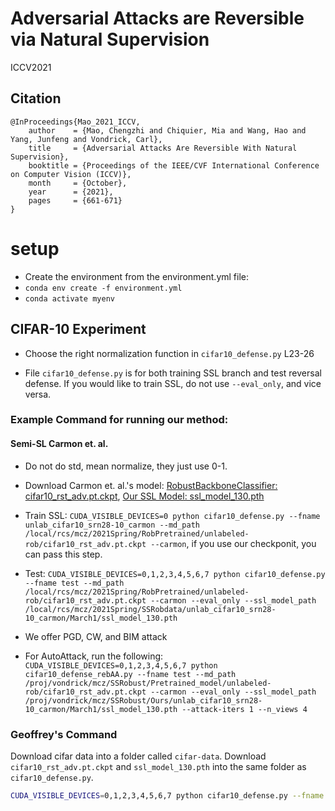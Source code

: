 # Adversarial Attacks are Reversible via Natural Supervision

ICCV2021

## Citation

```
@InProceedings{Mao_2021_ICCV,
    author    = {Mao, Chengzhi and Chiquier, Mia and Wang, Hao and Yang, Junfeng and Vondrick, Carl},
    title     = {Adversarial Attacks Are Reversible With Natural Supervision},
    booktitle = {Proceedings of the IEEE/CVF International Conference on Computer Vision (ICCV)},
    month     = {October},
    year      = {2021},
    pages     = {661-671}
}
```

# setup

- Create the environment from the environment.yml file:
- `conda env create -f environment.yml`
- `conda activate myenv`

## CIFAR-10 Experiment

- Choose the right normalization function in `cifar10_defense.py` L23-26

- File `cifar10_defense.py` is for both training SSL branch and test reversal defense. If you would like
  to train SSL, do not use `--eval_only`, and vice versa.

### Example Command for running our method:

#### Semi-SL Carmon et. al.

- Do not do std, mean normalize, they just use 0-1.
- Download Carmon et. al.'s model: [RobustBackboneClassifier: cifar10_rst_adv.pt.ckpt](https://cv.cs.columbia.edu/mcz/ICCVRevAttack/cifar10_rst_adv.pt.ckpt), [Our SSL Model: ssl_model_130.pth](https://cv.cs.columbia.edu/mcz/ICCVRevAttack/ssl_model_130.pth)
- Train SSL: `CUDA_VISIBLE_DEVICES=0 python cifar10_defense.py --fname unlab_cifar10_srn28-10_carmon --md_path /local/rcs/mcz/2021Spring/RobPretrained/unlabeled-rob/cifar10_rst_adv.pt.ckpt --carmon`, if you use our checkponit, you can pass this step.
- Test: `CUDA_VISIBLE_DEVICES=0,1,2,3,4,5,6,7 python cifar10_defense.py --fname test --md_path /local/rcs/mcz/2021Spring/RobPretrained/unlabeled-rob/cifar10_rst_adv.pt.ckpt --carmon --eval_only --ssl_model_path /local/rcs/mcz/2021Spring/SSRobdata/unlab_cifar10_srn28-10_carmon/March1/ssl_model_130.pth`

- We offer PGD, CW, and BIM attack
- For AutoAttack, run the following: `CUDA_VISIBLE_DEVICES=0,1,2,3,4,5,6,7 python cifar10_defense_rebAA.py --fname test --md_path /proj/vondrick/mcz/SSRobust/Pretrained_model/unlabeled-rob/cifar10_rst_adv.pt.ckpt --carmon --eval_only --ssl_model_path /proj/vondrick/mcz/SSRobust/Ours/unlab_cifar10_srn28-10_carmon/March1/ssl_model_130.pth --attack-iters 1 --n_views 4`

### Geoffrey's Command

Download cifar data into a folder called `cifar-data`.
Download `cifar10_rst_adv.pt.ckpt` and `ssl_model_130.pth` into the same folder as `cifar10_defense.py`.

```bash
CUDA_VISIBLE_DEVICES=0,1,2,3,4,5,6,7 python cifar10_defense.py --fname test --md_path cifar10_rst_adv.pt.ckpt --carmon --eval_only --ssl_model_path ssl_model_130.pth --contrastive_bs 4 --save_root_path ./results --data-dir ./cifar-data/
```
